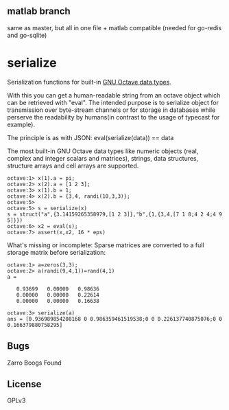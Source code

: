 
matlab branch
-------------

same as master, but all in one file + matlab compatible (needed for go-redis and go-sqlite)   

serialize
=========

Serialization functions for built-in [GNU Octave data types](http://www.gnu.org/software/octave/doc/interpreter/Built_002din-Data-Types.html#Built_002din-Data-Types).

With this you can get a human-readable string from an octave object which can be retrieved with "eval". The intended purpose is to serialize object for transmission over byte-stream channels or for storage in databases while perserve
the readability by humans(in contrast to the usage of typecast for example).

The principle is as with JSON: eval(serialize(data)) == data

The most built-in GNU Octave data types like numeric objects (real, complex and integer scalars and matrices),
strings, data structures, structure arrays and cell arrays are supported.

```
octave:1> x(1).a = pi;
octave:2> x(2).a = [1 2 3];
octave:3> x(1).b = 1;
octave:4> x(2).b = {3,4, randi(10,3,3)};
octave:5> 
octave:5> s = serialize(x)
s = struct("a",{3.14159265358979,[1 2 3]},"b",{1,{3,4,[7 1 8;4 2 4;4 9 5]}})
octave:6> x2 = eval(s);
octave:7> assert(x,x2, 16 * eps)
```

What's missing or incomplete:
Sparse matrices are converted to a full storage matrix before serialization:

```
octave:1> a=zeros(3,3);
octave:2> a(randi(9,4,1))=rand(4,1)
a =

   0.93699   0.00000   0.98636
   0.00000   0.00000   0.22614
   0.00000   0.00000   0.16638

octave:3> serialize(a)
ans = [0.936989854208168 0 0.986359461519538;0 0 0.226137740875076;0 0 0.166379880758295]
```

Bugs
----
Zarro Boogs Found

License
-------
GPLv3
